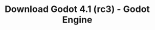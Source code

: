 ---
# Generated by /tools/generators/src/download_archive_generator !!! do not edit by hand !!!
title: 'Download Godot 4.1 (rc3) - Godot Engine'
type: 'download/archive'
name: '4.1'
flavor: 'rc3'
release_date: '2023-07-04T03:00:00-00:00'
release_notes: 'article/release-candidate-godot-4-1-rc-3/'
primaryPlatforms:
  - 'android.apk'
  - 'linux.64'
  - 'macos.universal'
  - 'windows.64'
  - 'web'
  - 'templates'
links:
  android.apk:
    name: 'android.apk'
    title: 'Android'
    caption: 'APK Universal (ARM64 + ARMv7 + x86_64 + x86)'
    tags:
      - 'APK download'
      - 'ARM64/v7'
      - 'x86 (64 & 32 bit)'
    hosts:
      github_builds:
        regular: 'https://github.com/godotengine/godot-builds/releases/download/4.1-rc3/Godot_v4.1-rc3_android_editor.apk'
        mono: '#'
      github:
        regular: 'https://github.com/godotengine/godot/releases/download/4.1-rc3/Godot_v4.1-rc3_android_editor.apk'
        mono: '#'
  linux.64:
    name: 'linux.64'
    title: 'Linux'
    caption: 'Padrão (x86_64)'
    tags:
      - '64 bit'
    hosts:
      github_builds:
        regular: 'https://github.com/godotengine/godot-builds/releases/download/4.1-rc3/Godot_v4.1-rc3_linux.x86_64.zip'
        mono: 'https://github.com/godotengine/godot-builds/releases/download/4.1-rc3/Godot_v4.1-rc3_mono_linux_x86_64.zip'
      github:
        regular: 'https://github.com/godotengine/godot/releases/download/4.1-rc3/Godot_v4.1-rc3_linux.x86_64.zip'
        mono: 'https://github.com/godotengine/godot/releases/download/4.1-rc3/Godot_v4.1-rc3_mono_linux_x86_64.zip'
  macos.universal:
    name: 'macos.universal'
    title: 'macOS'
    caption: 'Universal (x86_64 + Silício da Apple)'
    tags:
      - 'Intel/Apple Silicon'
      - '64 bit'
    hosts:
      github_builds:
        regular: 'https://github.com/godotengine/godot-builds/releases/download/4.1-rc3/Godot_v4.1-rc3_macos.universal.zip'
        mono: 'https://github.com/godotengine/godot-builds/releases/download/4.1-rc3/Godot_v4.1-rc3_mono_macos.universal.zip'
      github:
        regular: 'https://github.com/godotengine/godot/releases/download/4.1-rc3/Godot_v4.1-rc3_macos.universal.zip'
        mono: 'https://github.com/godotengine/godot/releases/download/4.1-rc3/Godot_v4.1-rc3_mono_macos.universal.zip'
  windows.64:
    name: 'windows.64'
    title: 'Windows'
    caption: 'Padrão (x86_64)'
    tags:
      - '64 bit'
    hosts:
      github_builds:
        regular: 'https://github.com/godotengine/godot-builds/releases/download/4.1-rc3/Godot_v4.1-rc3_win64.exe.zip'
        mono: 'https://github.com/godotengine/godot-builds/releases/download/4.1-rc3/Godot_v4.1-rc3_mono_win64.zip'
      github:
        regular: 'https://github.com/godotengine/godot/releases/download/4.1-rc3/Godot_v4.1-rc3_win64.exe.zip'
        mono: 'https://github.com/godotengine/godot/releases/download/4.1-rc3/Godot_v4.1-rc3_mono_win64.zip'
  web:
    name: 'web'
    title: 'Editor Web'
    caption: ''
    tags:
      - 'Self-hosted'
      - 'Cross-platform'
    hosts:
      github_builds:
        regular: 'https://github.com/godotengine/godot-builds/releases/download/4.1-rc3/Godot_v4.1-rc3_web_editor.zip'
        mono: '#'
      github:
        regular: 'https://github.com/godotengine/godot/releases/download/4.1-rc3/Godot_v4.1-rc3_web_editor.zip'
        mono: '#'
  linux.arm64:
    name: 'linux.arm64'
    title: 'Linux'
    caption: 'Padrão (ARM64)'
    tags:
      - 'ARM64'
      - '64 bit'
    hosts:
      github_builds:
        regular: 'https://github.com/godotengine/godot-builds/releases/download/4.1-rc3/Godot_v4.1-rc3_linux.arm64.zip'
        mono: 'https://github.com/godotengine/godot-builds/releases/download/4.1-rc3/Godot_v4.1-rc3_mono_linux_arm64.zip'
      github:
        regular: 'https://github.com/godotengine/godot/releases/download/4.1-rc3/Godot_v4.1-rc3_linux.arm64.zip'
        mono: 'https://github.com/godotengine/godot/releases/download/4.1-rc3/Godot_v4.1-rc3_mono_linux_arm64.zip'
  linux.32:
    name: 'linux.32'
    title: 'Linux'
    caption: 'Padrão (x86)'
    tags:
      - '32 bit'
    hosts:
      github_builds:
        regular: 'https://github.com/godotengine/godot-builds/releases/download/4.1-rc3/Godot_v4.1-rc3_linux.x86_32.zip'
        mono: 'https://github.com/godotengine/godot-builds/releases/download/4.1-rc3/Godot_v4.1-rc3_mono_linux_x86_32.zip'
      github:
        regular: 'https://github.com/godotengine/godot/releases/download/4.1-rc3/Godot_v4.1-rc3_linux.x86_32.zip'
        mono: 'https://github.com/godotengine/godot/releases/download/4.1-rc3/Godot_v4.1-rc3_mono_linux_x86_32.zip'
  linux.arm32:
    name: 'linux.arm32'
    title: 'Linux'
    caption: 'Padrão (ARM32)'
    tags:
      - 'ARM32'
      - '32 bit'
    hosts:
      github_builds:
        regular: 'https://github.com/godotengine/godot-builds/releases/download/4.1-rc3/Godot_v4.1-rc3_linux.arm32.zip'
        mono: 'https://github.com/godotengine/godot-builds/releases/download/4.1-rc3/Godot_v4.1-rc3_mono_linux_arm32.zip'
      github:
        regular: 'https://github.com/godotengine/godot/releases/download/4.1-rc3/Godot_v4.1-rc3_linux.arm32.zip'
        mono: 'https://github.com/godotengine/godot/releases/download/4.1-rc3/Godot_v4.1-rc3_mono_linux_arm32.zip'
  windows.32:
    name: 'windows.32'
    title: 'Windows'
    caption: 'Padrão (x86)'
    tags:
      - '32 bit'
    hosts:
      github_builds:
        regular: 'https://github.com/godotengine/godot-builds/releases/download/4.1-rc3/Godot_v4.1-rc3_win32.exe.zip'
        mono: 'https://github.com/godotengine/godot-builds/releases/download/4.1-rc3/Godot_v4.1-rc3_mono_win32.zip'
      github:
        regular: 'https://github.com/godotengine/godot/releases/download/4.1-rc3/Godot_v4.1-rc3_win32.exe.zip'
        mono: 'https://github.com/godotengine/godot/releases/download/4.1-rc3/Godot_v4.1-rc3_mono_win32.zip'
  aar_library:
    name: 'aar_library'
    title: 'Biblioteca de AAR'
    caption: ''
    tags:
      - 'Android plugins'
      - 'Java'
      - 'Kotlin'
    hosts:
      github_builds:
        regular: 'https://github.com/godotengine/godot-builds/releases/download/4.1-rc3/godot-lib.4.1.rc3.template_release.aar'
        mono: '#'
      github:
        regular: 'https://github.com/godotengine/godot/releases/download/4.1-rc3/godot-lib.4.1.rc3.template_release.aar'
        mono: '#'
  templates:
    name: 'templates'
    title: 'Modelos de exportação'
    caption: ''
    tags:
      - 'Utilizado para exportar os seus jogos para todas as plataformas suportadas'
    hosts:
      github_builds:
        regular: 'https://github.com/godotengine/godot-builds/releases/download/4.1-rc3/Godot_v4.1-rc3_export_templates.tpz'
        mono: 'https://github.com/godotengine/godot-builds/releases/download/4.1-rc3/Godot_v4.1-rc3_mono_export_templates.tpz'
      github:
        regular: 'https://github.com/godotengine/godot/releases/download/4.1-rc3/Godot_v4.1-rc3_export_templates.tpz'
        mono: 'https://github.com/godotengine/godot/releases/download/4.1-rc3/Godot_v4.1-rc3_mono_export_templates.tpz'
---
